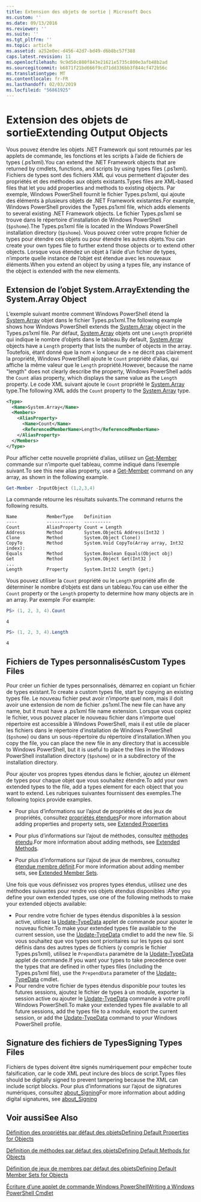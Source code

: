 ```yaml
---
title: Extension des objets de sortie | Microsoft Docs
ms.custom: ''
ms.date: 09/13/2016
ms.reviewer: ''
ms.suite: ''
ms.tgt_pltfrm: ''
ms.topic: article
ms.assetid: a252e0ec-d456-42d7-bd49-d6b8bc57f388
caps.latest.revision: 11
ms.openlocfilehash: 9c9d50c880f843e21621e5735c800e3afb48b2ad
ms.sourcegitcommit: b6871f21bd666f9cd71dd336bb3f844cf472b56c
ms.translationtype: MT
ms.contentlocale: fr-FR
ms.lasthandoff: 02/03/2019
ms.locfileid: "56861925"
---
```

# <a name="extending-output-objects"></a><span data-ttu-id="62975-102">Extension des objets de sortie</span><span class="sxs-lookup"><span data-stu-id="62975-102">Extending Output Objects</span></span>

<span data-ttu-id="62975-103">Vous pouvez étendre les objets .NET Framework qui sont retournés par les applets de commande, les fonctions et les scripts à l’aide de fichiers de types (.ps1xml).</span><span class="sxs-lookup"><span data-stu-id="62975-103">You can extend the .NET Framework objects that are returned by cmdlets, functions, and scripts by using types files (.ps1xml).</span></span> <span data-ttu-id="62975-104">Fichiers de types sont des fichiers XML qui vous permettent d’ajouter des propriétés et des méthodes aux objets existants.</span><span class="sxs-lookup"><span data-stu-id="62975-104">Types files are XML-based files that let you add properties and methods to existing objects.</span></span> <span data-ttu-id="62975-105">Par exemple, Windows PowerShell fournit le fichier Types.ps1xml, qui ajoute des éléments à plusieurs objets de .NET Framework existantes.</span><span class="sxs-lookup"><span data-stu-id="62975-105">For example, Windows PowerShell provides the Types.ps1xml file, which adds elements to several existing .NET Framework objects.</span></span> <span data-ttu-id="62975-106">Le fichier Types.ps1xml se trouve dans le répertoire d’installation de Windows PowerShell (`$pshome`).</span><span class="sxs-lookup"><span data-stu-id="62975-106">The Types.ps1xml file is located in the Windows PowerShell installation directory (`$pshome`).</span></span> <span data-ttu-id="62975-107">Vous pouvez créer votre propre fichier de types pour étendre ces objets ou pour étendre les autres objets.</span><span class="sxs-lookup"><span data-stu-id="62975-107">You can create your own types file to further extend those objects or to extend other objects.</span></span> <span data-ttu-id="62975-108">Lorsque vous étendez un objet à l’aide d’un fichier de types, n’importe quelle instance de l’objet est étendue avec les nouveaux éléments.</span><span class="sxs-lookup"><span data-stu-id="62975-108">When you extend an object by using a types file, any instance of the object is extended with the new elements.</span></span>

## <a name="extending-the-systemarray-object"></a><span data-ttu-id="62975-109">Extension de l’objet System.Array</span><span class="sxs-lookup"><span data-stu-id="62975-109">Extending the System.Array Object</span></span>

<span data-ttu-id="62975-110">L’exemple suivant montre comment Windows PowerShell étend la [System.Array](/dotnet/api/System.Array) objet dans le fichier Types.ps1xml.</span><span class="sxs-lookup"><span data-stu-id="62975-110">The following example shows how Windows PowerShell extends the [System.Array](/dotnet/api/System.Array) object in the Types.ps1xml file.</span></span> <span data-ttu-id="62975-111">Par défaut, [System.Array](/dotnet/api/System.Array) objets ont une `Length` propriété qui indique le nombre d’objets dans le tableau.</span><span class="sxs-lookup"><span data-stu-id="62975-111">By default, [System.Array](/dotnet/api/System.Array) objects have a `Length` property that lists the number of objects in the array.</span></span> <span data-ttu-id="62975-112">Toutefois, étant donné que la nom « longueur de » ne décrit pas clairement la propriété, Windows PowerShell ajoute le `Count` propriété d’alias, qui affiche la même valeur que le `Length` propriété.</span><span class="sxs-lookup"><span data-stu-id="62975-112">However, because the name "length" does not clearly describe the property, Windows PowerShell adds the `Count` alias property, which displays the same value as the `Length` property.</span></span> <span data-ttu-id="62975-113">Le code XML suivant ajoute le `Count` propriété le [System.Array](/dotnet/api/System.Array) type.</span><span class="sxs-lookup"><span data-stu-id="62975-113">The following XML adds the `Count` property to the [System.Array](/dotnet/api/System.Array) type.</span></span>

```xml
<Type>
  <Name>System.Array</Name>
  <Members>
    <AliasProperty>
      <Name>Count</Name>
      <ReferencedMemberName>Length</ReferencedMemberName>
    </AliasProperty>
  </Members>
</Type>

```

<span data-ttu-id="62975-114">Pour afficher cette nouvelle propriété d’alias, utilisez un [Get-Member](/powershell/module/Microsoft.PowerShell.Utility/Get-Member) commande sur n’importe quel tableau, comme indiqué dans l’exemple suivant.</span><span class="sxs-lookup"><span data-stu-id="62975-114">To see this new alias property, use a [Get-Member](/powershell/module/Microsoft.PowerShell.Utility/Get-Member) command on any array, as shown in the following example.</span></span>

```powershell
Get-Member -InputObject (1,2,3,4)
```

<span data-ttu-id="62975-115">La commande retourne les résultats suivants.</span><span class="sxs-lookup"><span data-stu-id="62975-115">The command returns the following results.</span></span>
```output
Name           MemberType    Definition
----           ----------    ----------
Count          AliasProperty Count = Length
Address        Method        System.Object& Address(Int32 )
Clone          Method        System.Object Clone()
CopyTo         Method        System.Void CopyTo(Array array, Int32 index):
Equals         Method        System.Boolean Equals(Object obj)
Get            Method        System.Object Get(Int32 )
...
Length         Property      System.Int32 Length {get;}
```
<span data-ttu-id="62975-116">Vous pouvez utiliser la `Count` propriété ou le `Length` propriété afin de déterminer le nombre d’objets est dans un tableau.</span><span class="sxs-lookup"><span data-stu-id="62975-116">You can use either the `Count` property or the `Length` property to determine how many objects are in an array.</span></span> <span data-ttu-id="62975-117">Par exemple :</span><span class="sxs-lookup"><span data-stu-id="62975-117">For example:</span></span>

```powershell
PS> (1, 2, 3, 4).Count
```

```output
4
```

```powershell
PS> (1, 2, 3, 4).Length
```

```output
4
```

## <a name="custom-types-files"></a><span data-ttu-id="62975-118">Fichiers de Types personnalisés</span><span class="sxs-lookup"><span data-stu-id="62975-118">Custom Types Files</span></span>

<span data-ttu-id="62975-119">Pour créer un fichier de types personnalisés, démarrez en copiant un fichier de types existant.</span><span class="sxs-lookup"><span data-stu-id="62975-119">To create a custom types file, start by copying an existing types file.</span></span> <span data-ttu-id="62975-120">Le nouveau fichier peut avoir n’importe quel nom, mais il doit avoir une extension de nom de fichier .ps1xml.</span><span class="sxs-lookup"><span data-stu-id="62975-120">The new file can have any name, but it must have a .ps1xml file name extension.</span></span> <span data-ttu-id="62975-121">Lorsque vous copiez le fichier, vous pouvez placer le nouveau fichier dans n’importe quel répertoire est accessible à Windows PowerShell, mais il est utile de placer les fichiers dans le répertoire d’installation de Windows PowerShell (`$pshome`) ou dans un sous-répertoire du répertoire d’installation.</span><span class="sxs-lookup"><span data-stu-id="62975-121">When you copy the file, you can place the new file in any directory that is accessible to Windows PowerShell, but it is useful to place the files in the Windows PowerShell installation directory (`$pshome`) or in a subdirectory of the installation directory.</span></span>

<span data-ttu-id="62975-122">Pour ajouter vos propres types étendus dans le fichier, ajoutez un élément de types pour chaque objet que vous souhaitez étendre.</span><span class="sxs-lookup"><span data-stu-id="62975-122">To add your own extended types to the file, add a types element for each object that you want to extend.</span></span> <span data-ttu-id="62975-123">Les rubriques suivantes fournissent des exemples.</span><span class="sxs-lookup"><span data-stu-id="62975-123">The following topics provide examples.</span></span>

- <span data-ttu-id="62975-124">Pour plus d’informations sur l’ajout de propriétés et des jeux de propriétés, consultez [propriétés étendues](./extending-properties-for-objects.md)</span><span class="sxs-lookup"><span data-stu-id="62975-124">For more information about adding properties and property sets, see [Extended Properties](./extending-properties-for-objects.md)</span></span>

- <span data-ttu-id="62975-125">Pour plus d’informations sur l’ajout de méthodes, consultez [méthodes étendu](./defining-default-methods-for-objects.md).</span><span class="sxs-lookup"><span data-stu-id="62975-125">For more information about adding methods, see [Extended Methods](./defining-default-methods-for-objects.md).</span></span>

- <span data-ttu-id="62975-126">Pour plus d’informations sur l’ajout de jeux de membres, consultez [étendue membre définit](./defining-default-member-sets-for-objects.md).</span><span class="sxs-lookup"><span data-stu-id="62975-126">For more information about adding member sets, see [Extended Member Sets](./defining-default-member-sets-for-objects.md).</span></span>

<span data-ttu-id="62975-127">Une fois que vous définissez vos propres types étendus, utilisez une des méthodes suivantes pour rendre vos objets étendus disponibles :</span><span class="sxs-lookup"><span data-stu-id="62975-127">After you define your own extended types, use one of the following methods to make your extended objects available:</span></span>

- <span data-ttu-id="62975-128">Pour rendre votre fichier de types étendus disponibles à la session active, utilisez la [Update-TypeData](/powershell/module/Microsoft.PowerShell.Utility/Update-TypeData) applet de commande pour ajouter le nouveau fichier.</span><span class="sxs-lookup"><span data-stu-id="62975-128">To make your extended types file available to the current session, use the [Update-TypeData](/powershell/module/Microsoft.PowerShell.Utility/Update-TypeData) cmdlet to add the new file.</span></span> <span data-ttu-id="62975-129">Si vous souhaitez que vos types sont prioritaires sur les types qui sont définis dans des autres types de fichiers (y compris le fichier Types.ps1xml), utilisez le `PrependData` paramètre de la [Update-TypeData](/powershell/module/Microsoft.PowerShell.Utility/Update-TypeData) applet de commande.</span><span class="sxs-lookup"><span data-stu-id="62975-129">If you want your types to take precedence over the types that are defined in other types files (including the Types.ps1xml file), use the `PrependData` parameter of the [Update-TypeData](/powershell/module/Microsoft.PowerShell.Utility/Update-TypeData) cmdlet.</span></span>
- <span data-ttu-id="62975-130">Pour rendre votre fichier de types étendus disponible pour toutes les futures sessions, ajoutez le fichier de types à un module, exporter la session active ou ajouter le [Update-TypeData](/powershell/module/Microsoft.PowerShell.Utility/Update-TypeData) commande à votre profil Windows PowerShell.</span><span class="sxs-lookup"><span data-stu-id="62975-130">To make your extended types file available to all future sessions, add the types file to a module, export the current session, or add the [Update-TypeData](/powershell/module/Microsoft.PowerShell.Utility/Update-TypeData) command to your Windows PowerShell profile.</span></span>

## <a name="signing-types-files"></a><span data-ttu-id="62975-131">Signature des fichiers de Types</span><span class="sxs-lookup"><span data-stu-id="62975-131">Signing Types Files</span></span>

<span data-ttu-id="62975-132">Fichiers de types doivent être signés numériquement pour empêcher toute falsification, car le code XML peut inclure des blocs de script.</span><span class="sxs-lookup"><span data-stu-id="62975-132">Types files should be digitally signed to prevent tampering because the XML can include script blocks.</span></span> <span data-ttu-id="62975-133">Pour plus d’informations sur l’ajout de signatures numériques, consultez [about_Signing](/powershell/module/microsoft.powershell.core/about/about_signing)</span><span class="sxs-lookup"><span data-stu-id="62975-133">For more information about adding digital signatures, see [about_Signing](/powershell/module/microsoft.powershell.core/about/about_signing)</span></span>

## <a name="see-also"></a><span data-ttu-id="62975-134">Voir aussi</span><span class="sxs-lookup"><span data-stu-id="62975-134">See Also</span></span>

[<span data-ttu-id="62975-135">Définition des propriétés par défaut des objets</span><span class="sxs-lookup"><span data-stu-id="62975-135">Defining Default Properties for Objects</span></span>](./extending-properties-for-objects.md)

[<span data-ttu-id="62975-136">Définition de méthodes par défaut des objets</span><span class="sxs-lookup"><span data-stu-id="62975-136">Defining Default Methods for Objects</span></span>](./defining-default-methods-for-objects.md)

[<span data-ttu-id="62975-137">Définition de jeux de membres par défaut des objets</span><span class="sxs-lookup"><span data-stu-id="62975-137">Defining Default Member Sets for Objects</span></span>](./defining-default-member-sets-for-objects.md)

[<span data-ttu-id="62975-138">Écriture d’une applet de commande Windows PowerShell</span><span class="sxs-lookup"><span data-stu-id="62975-138">Writing a Windows PowerShell Cmdlet</span></span>](./writing-a-windows-powershell-cmdlet.md)
